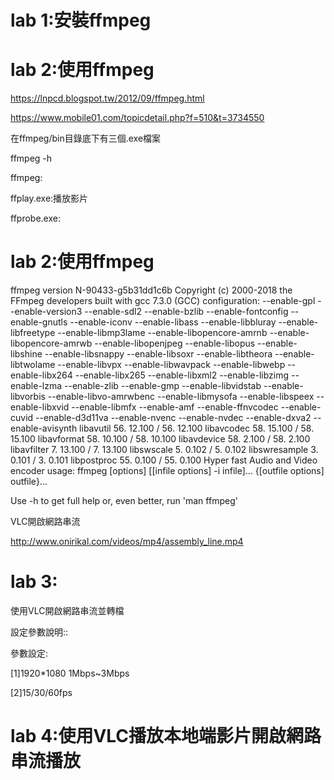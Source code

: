 
# lab 1:安裝ffmpeg


# lab 2:使用ffmpeg

https://lnpcd.blogspot.tw/2012/09/ffmpeg.html

https://www.mobile01.com/topicdetail.php?f=510&t=3734550

在ffmpeg/bin目錄底下有三個.exe檔案

ffmpeg -h

ffmpeg:

ffplay.exe:播放影片

ffprobe.exe:

# lab 2:使用ffmpeg

ffmpeg version N-90433-g5b31dd1c6b Copyright (c) 2000-2018 the FFmpeg developers
  built with gcc 7.3.0 (GCC)
  configuration: --enable-gpl --enable-version3 --enable-sdl2 --enable-bzlib --enable-fontconfig --enable-gnutls --enable-iconv --enable-libass --enable-libbluray --enable-libfreetype --enable-libmp3lame --enable-libopencore-amrnb --enable-libopencore-amrwb --enable-libopenjpeg --enable-libopus --enable-libshine --enable-libsnappy --enable-libsoxr --enable-libtheora --enable-libtwolame --enable-libvpx --enable-libwavpack --enable-libwebp --enable-libx264 --enable-libx265 --enable-libxml2 --enable-libzimg --enable-lzma --enable-zlib --enable-gmp --enable-libvidstab --enable-libvorbis --enable-libvo-amrwbenc --enable-libmysofa --enable-libspeex --enable-libxvid --enable-libmfx --enable-amf --enable-ffnvcodec --enable-cuvid --enable-d3d11va --enable-nvenc --enable-nvdec --enable-dxva2 --enable-avisynth
  libavutil      56. 12.100 / 56. 12.100
  libavcodec     58. 15.100 / 58. 15.100
  libavformat    58. 10.100 / 58. 10.100
  libavdevice    58.  2.100 / 58.  2.100
  libavfilter     7. 13.100 /  7. 13.100
  libswscale      5.  0.102 /  5.  0.102
  libswresample   3.  0.101 /  3.  0.101
  libpostproc    55.  0.100 / 55.  0.100
Hyper fast Audio and Video encoder
usage: ffmpeg [options] [[infile options] -i infile]... {[outfile options] outfile}...

Use -h to get full help or, even better, run 'man ffmpeg'

VLC開啟網路串流

http://www.onirikal.com/videos/mp4/assembly_line.mp4

# lab 3:

使用VLC開啟網路串流並轉檔

設定參數說明::

參數設定:

[1]1920*1080 1Mbps~3Mbps

[2]15/30/60fps

# lab 4:使用VLC播放本地端影片開啟網路串流播放
